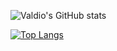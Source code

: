 ![Valdio's GitHub stats](https://github-readme-stats.vercel.app/api?username=valdio&show_icons=true&count_private=true&include_all_commits=true&theme=github_dark)

[![Top Langs](https://github-readme-stats.vercel.app/api/top-langs/?username=valdio&layout=compact&theme=github_dark)](https://github.com/valdio/github-readme-stats) 

<!--
**valdio/valdio** is a ✨ _special_ ✨ repository because its `README.md` (this file) appears on your GitHub profile.

Here are some ideas to get you started:

- 🔭 I’m currently working on ...
- 🌱 I’m currently learning ...
- 👯 I’m looking to collaborate on ...
- 🤔 I’m looking for help with ...
- 💬 Ask me about ...
- 📫 How to reach me: ...
- 😄 Pronouns: ...
- ⚡ Fun fact: ...
-->

